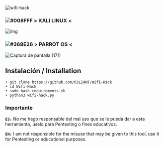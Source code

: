 ![wifi-hack](https://user-images.githubusercontent.com/75953873/115979290-66309900-a55b-11eb-8259-4b125efc42bb.png)


### ![#008FFF](https://via.placeholder.com/15/2197EF/000000?text=+) > KALI LINUX <

![img](https://user-images.githubusercontent.com/75953873/115979146-99bef380-a55a-11eb-85f8-af7a81a05bc7.png)


### ![#368E26](https://via.placeholder.com/15/368E26/000000?text=+) > PARROT OS <

![Captura de pantalla (171)](https://user-images.githubusercontent.com/75953873/128929596-f1f58a5d-f7bd-4571-9fde-de03a225ba48.png)


## Instalación / Installation

```
• git clone https://github.com/R3LI4NT/Wifi-Hack
• cd Wifi-Hack
• sudo bash requirements.sh
• python3 wifi-hack.py
```

### Importante

**`ES:`** No me hago responsable del mal uso que se le pueda dar a esta herramienta, úselo para Pentesting o fines educativos.

**`EN:`**  I am not responsible for the misuse that may be given to this tool, use it for Pentesting or educational purposes.

